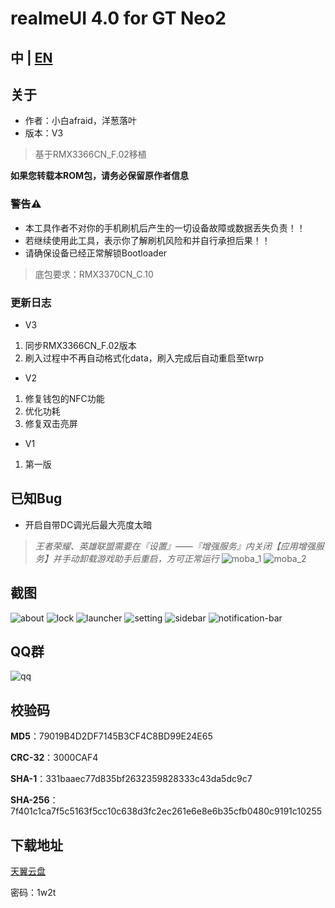 # realmeUI 4.0 for GT Neo2

## 中 | [EN](EN.md)

## 关于
- 作者：小白afraid，洋葱落叶
- 版本：V3
> 基于RMX3366CN_F.02移植

**如果您转载本ROM包，请务必保留原作者信息**

### 警告⚠️
- 本工具作者不对你的手机刷机后产生的一切设备故障或数据丢失负责！！
- 若继续使用此工具，表示你了解刷机风险和并自行承担后果！！
- 请确保设备已经正常解锁Bootloader

> 底包要求：RMX3370CN_C.10

### 更新日志
- V3
1. 同步RMX3366CN_F.02版本
2. 刷入过程中不再自动格式化data，刷入完成后自动重启至twrp

- V2
1. 修复钱包的NFC功能
2. 优化功耗
3. 修复双击亮屏

- V1
1. 第一版

## 已知Bug
- 开启自带DC调光后最大亮度太暗

> *王者荣耀、英雄联盟需要在『设置』——『增强服务』内关闭【应用增强服务】并手动卸载游戏助手后重启，方可正常运行*
![moba_1](moba_1.jpg)
![moba_2](moba_2.jpg)

## 截图
![about](0.jpg)
![lock](1.jpg)
![launcher](2.jpg)
![setting](3.jpg)
![sidebar](4.jpg)
![notification-bar](5.jpg)

## QQ群
![qq](realme_ycly.png)

## 校验码

**MD5**：79019B4D2DF7145B3CF4C8BD99E24E65

**CRC-32**：3000CAF4

**SHA-1**：331baaec77d835bf2632359828333c43da5dc9c7

**SHA-256**：7f401c1ca7f5c5163f5cc10c638d3fc2ec261e6e8e6b35cfb0480c9191c10255

## 下载地址
[天翼云盘](https://cloud.189.cn/t/7fMZziruAfAz)

密码：1w2t
